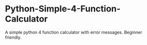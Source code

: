 # Python-Simple-4-Function-Calculator
A simple python 4 function calculator with error messages.
Beginner friendly.
